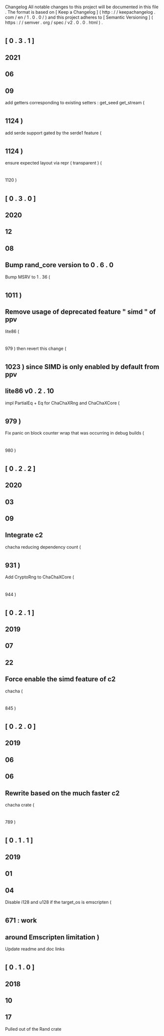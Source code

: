 #
Changelog
All
notable
changes
to
this
project
will
be
documented
in
this
file
.
The
format
is
based
on
[
Keep
a
Changelog
]
(
http
:
/
/
keepachangelog
.
com
/
en
/
1
.
0
.
0
/
)
and
this
project
adheres
to
[
Semantic
Versioning
]
(
https
:
/
/
semver
.
org
/
spec
/
v2
.
0
.
0
.
html
)
.
#
#
[
0
.
3
.
1
]
-
2021
-
06
-
09
-
add
getters
corresponding
to
existing
setters
:
get_seed
get_stream
(
#
1124
)
-
add
serde
support
gated
by
the
serde1
feature
(
#
1124
)
-
ensure
expected
layout
via
repr
(
transparent
)
(
#
1120
)
#
#
[
0
.
3
.
0
]
-
2020
-
12
-
08
-
Bump
rand_core
version
to
0
.
6
.
0
-
Bump
MSRV
to
1
.
36
(
#
1011
)
-
Remove
usage
of
deprecated
feature
"
simd
"
of
ppv
-
lite86
(
#
979
)
then
revert
this
change
(
#
1023
)
since
SIMD
is
only
enabled
by
default
from
ppv
-
lite86
v0
.
2
.
10
-
impl
PartialEq
+
Eq
for
ChaChaXRng
and
ChaChaXCore
(
#
979
)
-
Fix
panic
on
block
counter
wrap
that
was
occurring
in
debug
builds
(
#
980
)
#
#
[
0
.
2
.
2
]
-
2020
-
03
-
09
-
Integrate
c2
-
chacha
reducing
dependency
count
(
#
931
)
-
Add
CryptoRng
to
ChaChaXCore
(
#
944
)
#
#
[
0
.
2
.
1
]
-
2019
-
07
-
22
-
Force
enable
the
simd
feature
of
c2
-
chacha
(
#
845
)
#
#
[
0
.
2
.
0
]
-
2019
-
06
-
06
-
Rewrite
based
on
the
much
faster
c2
-
chacha
crate
(
#
789
)
#
#
[
0
.
1
.
1
]
-
2019
-
01
-
04
-
Disable
i128
and
u128
if
the
target_os
is
emscripten
(
#
671
:
work
-
around
Emscripten
limitation
)
-
Update
readme
and
doc
links
#
#
[
0
.
1
.
0
]
-
2018
-
10
-
17
-
Pulled
out
of
the
Rand
crate
